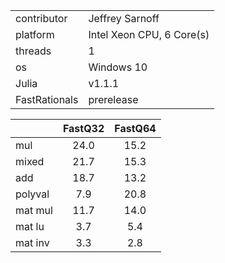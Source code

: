 
|               |                  |
|---------------|------------------|
| contributor   | Jeffrey Sarnoff  |
| platform      | Intel Xeon CPU, 6 Core(s) |
| threads       | 1                |
| os            | Windows 10       |
| Julia         | v1.1.1           |
| FastRationals | prerelease       |



|        | FastQ32 | FastQ64 |
|:-------|:-------:|:-------:|
mul      | 24.0    | 15.2
mixed    | 21.7    | 15.3
add      | 18.7    | 13.2
polyval  | 7.9     | 20.8
mat mul  | 11.7    | 14.0
mat lu   | 3.7     | 5.4
mat inv  | 3.3     | 2.8
